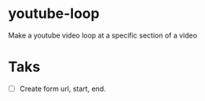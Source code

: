 # youtube-loop
Make a youtube video loop at a specific section of a video 

# Taks

*[ ] Create form url, start, end.